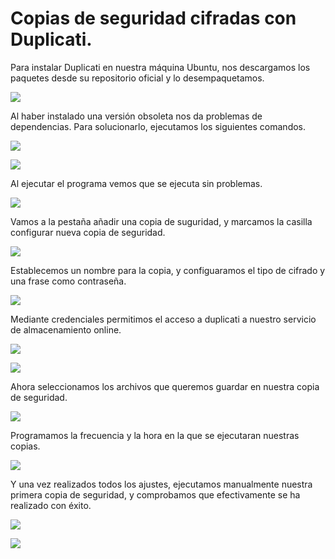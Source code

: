 # Copias de seguridad cifradas con Duplicati.

Para instalar Duplicati en nuestra máquina Ubuntu, nos descargamos los paquetes desde su repositorio oficial y lo desempaquetamos.

![](./img/1.JPG)

Al haber instalado una versión obsoleta nos da problemas de dependencias. Para solucionarlo, ejecutamos los siguientes comandos.

![](./img/3.JPG)

![](./img/4.JPG)

Al ejecutar el programa vemos que se ejecuta sin problemas.

![](./img/5.JPG)

Vamos a la pestaña añadir una copia de suguridad, y marcamos la casilla configurar nueva copia  de seguridad.

![](./img/200.JPG)

Establecemos un nombre para la copia, y configuaramos el tipo de cifrado y una frase como contraseña.

![](./img/100.JPG)

Mediante credenciales permitimos el acceso a duplicati a nuestro servicio de almacenamiento online.

![](./img/102.JPG)

![](./img/103.JPG)

Ahora seleccionamos los archivos que queremos guardar en nuestra copia de seguridad.

![](./img/104.JPG)

Programamos la frecuencia y la hora en la que se ejecutaran nuestras copias.

![](./img/105.JPG)

Y una vez realizados todos los ajustes, ejecutamos manualmente nuestra primera copia de seguridad, y comprobamos que efectivamente se ha realizado con éxito.

![](./img/106.JPG)

![](./img/107.JPG)
